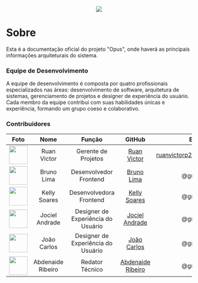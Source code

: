 <div align="center">
    <img src="https://i.ibb.co/BPZ9g2z/Group-1-2.png">
</div>

# Sobre

Esta é a documentação oficial do projeto "Opus", onde haverá as principais informações arquiteturais do sistema.


### Equipe de Desenvolvimento

A equipe de desenvolvimento é composta por quatro profissionais especializados nas áreas: desenvolvimento de software, arquitetura de sistemas, gerenciamento de projetos e designer de experiência do usuário. Cada membro da equipe contribui com suas habilidades únicas e experiência, formando um grupo coeso e colaborativo.

### Contribuidores

|Foto |Nome |Função |GitHub |E-mail|
|:--:|:--:|:--:|:--:|:--:|
|<img src="https://avatars.githubusercontent.com/u/62728646?v=4" width="50" height="50">|Ruan Victor |Gerente de Projetos |[Ruan Victor]()|ruanvictorp22111@gmail.com|
|<img src="https://avatars.githubusercontent.com/u/125039158?v=4" width="50" height="50">|Bruno Lima |Desenvolvedor Frontend |[Bruno Lima]()|@gmail.com |
|<img src="https://avatars.githubusercontent.com/u/111580529?v=4" width="50" height="50">|Kelly Soares |Desenvolvedora Frontend |[Kelly Soares]()|@gmail.com|
|<img src="https://avatars.githubusercontent.com/u/107800194?v=4" width="50" height="50">|Jociel Andrade |Designer de Experiência do Usuário |[Jociel Andrade]()| @gmail.com|
|<img src="https://avatars.githubusercontent.com/u/107417702?v=4" width="50" height="50">| João Carlos |Designer de Experiência do Usuário |[João Carlos]()|@gmail.com|
|<img src="https://avatars.githubusercontent.com/u/126293962?v=4" width="50" height="50">| Abdenaide Ribeiro |Redator Técnico |[Abdenaide Ribeiro]()|@gmail.com|